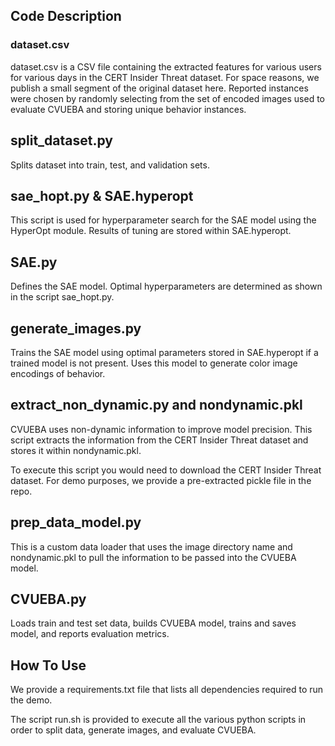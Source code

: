 ## Code Description

### dataset.csv
dataset.csv is a CSV file containing the extracted features for various users for various days in the CERT Insider Threat dataset. For space reasons, we publish a small segment of the original dataset here. Reported instances were chosen by randomly selecting from the set of encoded images used to evaluate CVUEBA and storing unique behavior instances.

## split_dataset.py
Splits dataset into train, test, and validation sets.

## sae_hopt.py & SAE.hyperopt
This script is used for hyperparameter search for the SAE model using the HyperOpt module. Results of tuning are stored within SAE.hyperopt.

## SAE.py
Defines the SAE model. Optimal hyperparameters are determined as shown in the script sae_hopt.py.

## generate_images.py
Trains the SAE model using optimal parameters stored in SAE.hyperopt if a trained model is not present. Uses this model to generate color image encodings of behavior.

## extract_non_dynamic.py and nondynamic.pkl
CVUEBA uses non-dynamic information to improve model precision. This script extracts the information from the CERT Insider Threat dataset and stores it within nondynamic.pkl.

To execute this script you would need to download the CERT Insider Threat dataset. For demo purposes, we provide a pre-extracted pickle file in the repo.

## prep_data_model.py
This is a custom data loader that uses the image directory name and nondynamic.pkl to pull the information to be passed into the CVUEBA model.

## CVUEBA.py
Loads train and test set data, builds CVUEBA model, trains and saves model, and reports evaluation metrics.

## How To Use
We provide a requirements.txt file that lists all dependencies required to run the demo.

The script run.sh is provided to execute all the various python scripts in order to split data, generate images, and evaluate CVUEBA.
